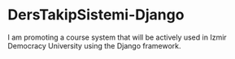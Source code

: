 # DersTakipSistemi-Django
I am promoting a course system that will be actively used in Izmir Democracy University using the Django framework.
